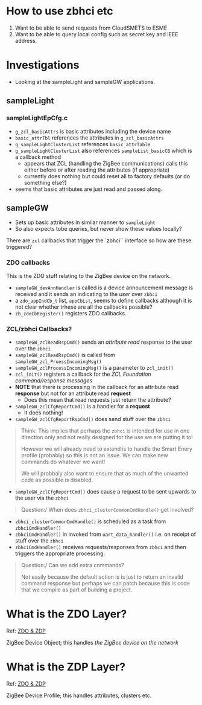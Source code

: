 # How to use zbhci etc
1. Want to be able to send requests from CloudSMETS to ESME
1. Want to be able to query local config such as secret key and IEEE address.

# Investigations
- Looking at the sampleLight and sampleGW applications.

## sampleLight
### sampleLightEpCfg.c
- `g_zcl_basicAttrs` is basic attributes including the device name
- `basic_attrTbl` references the attributes in `g_zcl_basicAttrs`
- `g_sampleLightClusterList` references `basic_attrTable`
- `g_sampleLightClusterList` also references `sampleList_basicCB` which is a callback method
    - appears that ZCL (handling the ZigBee communications) calls this either before or after reading the attributes (if appropriate)
    - currently does nothing but could reset all to factory defaults (or do something else?)
- seems that basic attributes are just read and passed along.

## sampleGW
- Sets up basic attributes in similar manner to `sampleLight`
- So also expects tobe queries, but never show these values locally?

There are `zcl` callbacks that trigger the `zbhci`` interface so how are these triggered?

### ZDO callbacks
This is the ZDO stuff relating to the ZigBee device on the network.
- `sampleGW_devAnnHandler` is called is a device announcement message is received and it sends an indicating to the _user_ over `zbhci`
- a `zdo_appIndCb_t` list, `appCbLst`, seems to define callbacks although it is not clear whether trhese are all the callbacks possible?
- `zb_zdoCbRegister()` registers ZDO callbacks.

### ZCL/zbhci Callbacks?
- `sampleGW_zclReadRspCmd()` sends an _attribute read_ response to the user over the `zbhci`
- `sampleGW_zclReadRspCmd()` is called from `sampleGW_zcl_ProessIncomingMsg()`
- `sampleGW_zclProcessIncomingMsg()` is a parameter to `zcl_init()`
- `zcl_init()` registers a callback for the _ZCL Foundation command/response messages_
- **NOTE** that there is processing in the callback for an attribute read **response** but not for an attribute read **request**
    - Does this mean that read requests just return the attribute?
- `sampleGW_zclCfgReportCmd()` is a handler for a **request**
    - It does nothing!
- `sampleGW_zclCfgReportRspCmd()` does send stuff over the `zbhci`

> Think: This implies that perhaps the `zbhci` is intended for use in one direction only and not really designed for the use we are putting it to!
>
> However we will already need to extend is to handle the Smart Enery profile (probably) so this is not an issue.  We can make new commands do whatever we want!
>
> We will probbaly also want to ensure that as much of the unwanted code as possible is disabled.

- `sampleGW_zclCfgReportCmd()` does cause a request to be sent upwards to the user via the `zbhci`

> Question:/ When does `zbhci_clusterCommonCmdHandle()` get involved?

- `zbhci_clusterCommonCmdHandle()` is scheduled as a task from `zbhciCmdHandler()`
- `zbhciCmdHandler()` in invoked from `uart_data_handler()` i.e. on receipt of stuff over the `zbhci`
- `zbhciCmdHandler()` receives requests/responses from `zbhci` and then triggers the appropriate processing.

> Question:/ Can we add extra commands?
>
> Not easily because the default action is is just to return an invalid command response but perhaps we can patch because this is code that we compile as part of building a project.


# What is the ZDO Layer?
Ref: [ZDO & ZDP]

ZigBee Device Object; this handles _the ZigBee device on the network_

# What is the ZDP Layer?
Ref: [ZDO & ZDP]

ZigBee Device Profile; this handles attributes, clusters etc.

[ZDO & ZDP]: https://www.sciencedirect.com/science/article/abs/pii/B9780750685979000057